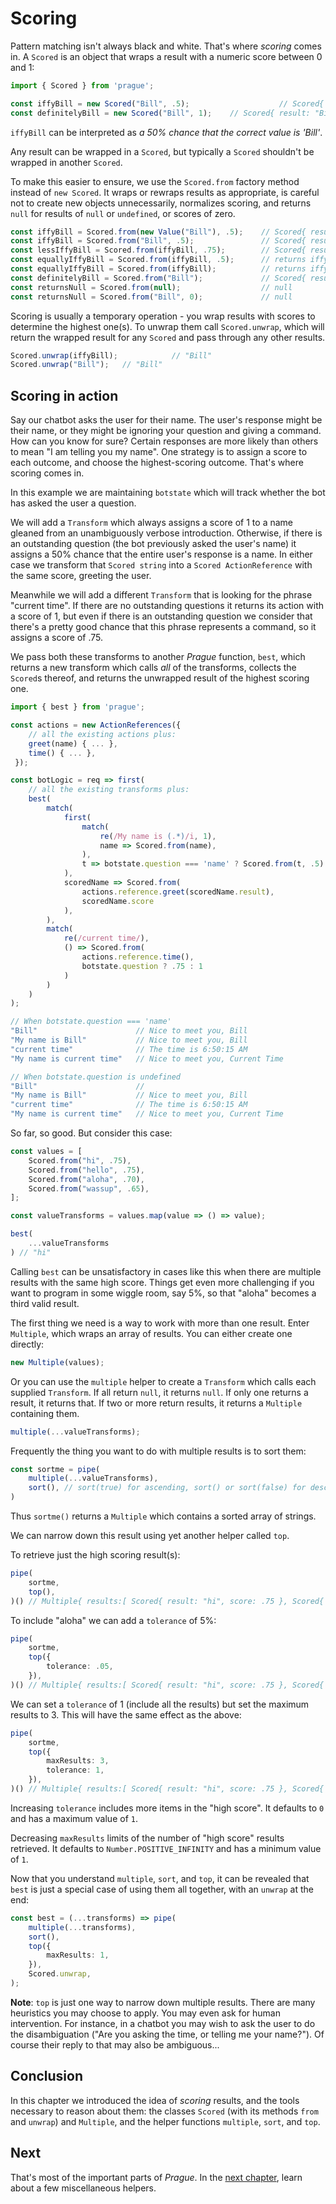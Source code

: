# Scoring

Pattern matching isn't always black and white. That's where *scoring* comes in. A `Scored` is an object that wraps a result with a numeric score between 0 and 1:

```ts
import { Scored } from 'prague';

const iffyBill = new Scored("Bill", .5);                    // Scored{ result: "Bill", score: .5 }
const definitelyBill = new Scored("Bill", 1);    // Scored{ result: "Bill", score: 1 }
```

`iffyBill` can be interpreted as *a 50% chance that the correct value is 'Bill'*.

Any result can be wrapped in a `Scored`, but typically a `Scored` shouldn't be wrapped in another `Scored`.

To make this easier to ensure, we use the `Scored.from` factory method instead of `new Scored`. It wraps or rewraps results as appropriate, is careful not to create new objects unnecessarily, normalizes scoring, and returns `null` for results of `null` or `undefined`, or scores of zero.

```ts
const iffyBill = Scored.from(new Value("Bill"), .5);    // Scored{ result: Value{ value: "Bill" }, score: .5 }
const iffyBill = Scored.from("Bill", .5);               // Scored{ result: Value{ value: "Bill" }, score: .5 }
const lessIffyBill = Scored.from(iffyBill, .75);        // Scored{ result: Value{ value: "Bill" }, score: .75 }
const equallyIffyBill = Scored.from(iffyBill, .5);      // returns iffyBill, i.e. equallyIffyBill === iffyBill
const equallyIffyBill = Scored.from(iffyBill);          // returns iffyBill, i.e. equallyIffyBill === iffyBill
const definitelyBill = Scored.from("Bill");             // Scored{ result: Value{ value: "Bill" }, score: 1 }
const returnsNull = Scored.from(null);                  // null
const returnsNull = Scored.from("Bill", 0);             // null
```

Scoring is usually a temporary operation - you wrap results with scores to determine the highest one(s). To unwrap them call `Scored.unwrap`, which will return the wrapped result for any `Scored` and pass through any other results.

```ts
Scored.unwrap(iffyBill);            // "Bill"
Scored.unwrap("Bill");   // "Bill"
```

## Scoring in action

Say our chatbot asks the user for their name. The user's response might be their name, or they might be ignoring your question and giving a command. How can you know for sure? Certain responses are more likely than others to mean "I am telling you my name". One strategy is to assign a score to each outcome, and choose the highest-scoring outcome. That's where scoring comes in.

In this example we are maintaining `botstate` which will track whether the bot has asked the user a question.

We will add a `Transform` which always assigns a score of 1 to a name gleaned from an unambiguously verbose introduction. Otherwise, if there is an outstanding question (the bot previously asked the user's name) it assigns a 50% chance that the entire user's response is a name. In either case we transform that `Scored string` into a `Scored ActionReference` with the same score, greeting the user.

Meanwhile we will add a different `Transform` that is looking for the phrase "current time". If there are no outstanding questions it returns its action with a score of 1, but even if there is an outstanding question we consider that there's a pretty good chance that this phrase represents a command, so it assigns a score of .75.

We pass both these transforms to another *Prague* function, `best`, which returns a new transform which calls *all* of the transforms, collects the `Scored`s thereof, and returns the unwrapped result of the highest scoring one.

```ts
import { best } from 'prague';

const actions = new ActionReferences({
    // all the existing actions plus:
    greet(name) { ... },
    time() { ... },
 });

const botLogic = req => first(
    // all the existing transforms plus:
    best(
        match(
            first(
                match(
                    re(/My name is (.*)/i, 1),
                    name => Scored.from(name),
                ),
                t => botstate.question === 'name' ? Scored.from(t, .5) : null,
            ),
            scoredName => Scored.from(
                actions.reference.greet(scoredName.result),
                scoredName.score
            ),
        ),
        match(
            re(/current time/),
            () => Scored.from(
                actions.reference.time(),
                botstate.question ? .75 : 1
            )
        )
    )
);

// When botstate.question === 'name'
"Bill"                      // Nice to meet you, Bill
"My name is Bill"           // Nice to meet you, Bill
"current time"              // The time is 6:50:15 AM
"My name is current time"   // Nice to meet you, Current Time

// When botstate.question is undefined
"Bill"                      //
"My name is Bill"           // Nice to meet you, Bill
"current time"              // The time is 6:50:15 AM
"My name is current time"   // Nice to meet you, Current Time
```

So far, so good. But consider this case:

```ts
const values = [
    Scored.from("hi", .75),
    Scored.from("hello", .75),
    Scored.from("aloha", .70),
    Scored.from("wassup", .65),
];

const valueTransforms = values.map(value => () => value);

best(
    ...valueTransforms
) // "hi"
```

Calling `best` can be unsatisfactory in cases like this when there are multiple results with the same high score. Things get even more challenging if you want to program in some wiggle room, say 5%, so that "aloha" becomes a third valid result.

The first thing we need is a way to work with more than one result. Enter `Multiple`, which wraps an array of results. You can either create one directly:

```ts
new Multiple(values);
```

Or you can use the `multiple` helper to create a `Transform` which calls each supplied `Transform`. If all return `null`, it returns `null`. If only one returns a result, it returns that. If two or more return results, it returns a `Multiple` containing them.

```ts
multiple(...valueTransforms);
```

Frequently the thing you want to do with multiple results is to sort them:

```ts
const sortme = pipe(
    multiple(...valueTransforms),
    sort(), // sort(true) for ascending, sort() or sort(false) for descending
)
```

Thus `sortme()` returns a `Multiple` which contains a sorted array of strings.

We can narrow down this result using yet another helper called `top`.

To retrieve just the high scoring result(s):

```ts
pipe(
    sortme,
    top(),
)() // Multiple{ results:[ Scored{ result: "hi", score: .75 }, Scored{ result: "hello", score: .75 } ] }
```

To include "aloha" we can add a `tolerance` of 5%:

```ts
pipe(
    sortme,
    top({
        tolerance: .05,
    }),
)() // Multiple{ results:[ Scored{ result: "hi", score: .75 }, Scored{ result: "hello", score: .75 }, Scored{ result: "aloha", score: .70 } ] }
```

We can set a `tolerance` of 1 (include all the results) but set the maximum results to 3. This will have the same effect as the above:

```ts
pipe(
    sortme,
    top({
        maxResults: 3,
        tolerance: 1,
    }),
)() // Multiple{ results:[ Scored{ result: "hi", score: .75 }, Scored{ result: "hello", score: .75 }, Scored{ result: "aloha", score: .70 }, ] }
```

Increasing `tolerance` includes more items in the "high score". It defaults to `0` and has a maximum value of `1`.

Decreasing `maxResults` limits of the number of "high score" results retrieved. It defaults to `Number.POSITIVE_INFINITY` and has a minimum value of `1`.

Now that you understand `multiple`, `sort`, and `top`, it can be revealed that `best` is just a special case of using them all together, with an `unwrap` at the end:

```ts
const best = (...transforms) => pipe(
    multiple(...transforms),
    sort(),
    top({
        maxResults: 1,
    }),
    Scored.unwrap,
);
```

**Note**: `top` is just one way to narrow down multiple results. There are many heuristics you may choose to apply. You may even ask for human intervention. For instance, in a chatbot you may wish to ask the user to do the disambiguation ("Are you asking the time, or telling me your name?"). Of course their reply to that may also be ambiguous...

## Conclusion

In this chapter we introduced the idea of *scoring* results, and the tools necessary to reason about them: the classes `Scored` (with its methods `from` and `unwrap`) and `Multiple`, and the helper functions `multiple`, `sort`, and `top`.

## Next

That's most of the important parts of *Prague*. In the [next chapter](./5.more.md), learn about a few miscellaneous helpers.